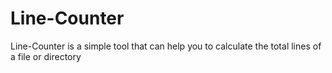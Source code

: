 # Line-Counter
Line-Counter is a simple tool that can help you to calculate the total lines of a file or directory
